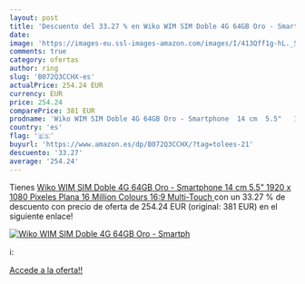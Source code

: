 ```yaml
---
layout: post
title: 'Descuento del 33.27 % en Wiko WIM SIM Doble 4G 64GB Oro - Smartph'
date: 
image: 'https://images-eu.ssl-images-amazon.com/images/I/413Qff1g-hL._SL200_.jpg'
comments: true
category: ofertas
author: ring
slug: 'B072Q3CCHX-es'
actualPrice: 254.24 EUR
currency: EUR
price: 254.24
comparePrice: 381 EUR
prodname: 'Wiko WIM SIM Doble 4G 64GB Oro - Smartphone  14 cm  5.5"   1920 x 1080 Pixeles  Plana  16 Million Colours  16:9  Multi-Touch '
country: 'es'
flag: '🇪🇸'
buyurl: 'https://www.amazon.es/dp/B072Q3CCHX/?tag=tolees-21'
descuento: '33.27'
average: '254.24'
---
```


Tienes [Wiko WIM SIM Doble 4G 64GB Oro - Smartphone  14 cm  5.5"   1920 x 1080 Pixeles  Plana  16 Million Colours  16:9  Multi-Touch ](https://www.amazon.es/dp/B072Q3CCHX/?tag=tolees-21) con un 33.27 % de descuento con precio de oferta de 254.24 EUR (original: 381 EUR) en el siguiente enlace!

[![Wiko WIM SIM Doble 4G 64GB Oro - Smartph](https://images-eu.ssl-images-amazon.com/images/I/413Qff1g-hL._SL200_.jpg)](https://www.amazon.es/dp/B072Q3CCHX/?tag=tolees-21)

ℹ️:


[Accede a la oferta!!](https://www.amazon.es/dp/B072Q3CCHX/?tag=tolees-21)
